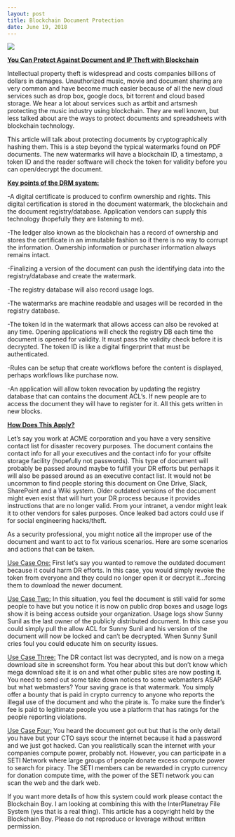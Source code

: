 ```yaml
---
layout: post
title: Blockchain Document Protection
date: June 19, 2018
--- 
```




![](../images/encrypt.jpg)



**<u>You Can Protect Against Document and IP Theft with Blockchain</u>**



Intellectual property theft is widespread and costs companies billions of dollars in damages.
Unauthorized music, movie and document sharing are very common and have become
much easier because of all the new cloud services such as drop box, google docs, bit torrent and
cloud based storage.  We hear a lot about services such as artbit and artsmesh protecting
the music industry using blockchain.  They are well known, but less talked about are the ways
to protect documents and spreadsheets with blockchain technology.  

This article will talk about protecting documents by cryptographically hashing them. This is a 
step beyond the typical watermarks found on PDF documents.  The new watermarks will have
a blockchain ID, a timestamp, a token ID and the reader software will check the token for
validity before you can open/decrypt the document. 

**<u>Key points of the DRM system:</u>**

-A digital certificate is produced to confirm ownership and rights. This digital certification is stored in the
  document watermark, the blockchain and the document registry/database.  Application vendors can supply this technology (hopefully they are listening to me).

-The ledger also known as the blockchain has a record of ownership and stores the certificate in an immutable fashion so it there is no way to corrupt the information.  Ownership information or purchaser information always remains intact.

-Finalizing a version of the document can push the identifying data into the registry/database
  and create the watermark. 

-The registry database will also record usage logs.

-The watermarks are machine readable and usages will be recorded in the registry database.

-The token Id in the watermark that allows access can also be revoked at any time. Opening applications will check the registry DB each time the document is opened for validity. It must pass the validity check before it is decrypted.  The token ID is like a digital fingerprint that must be authenticated.

-Rules can be setup that create workflows before the content is displayed, perhaps workflows like purchase now. 

-An application will allow token revocation by updating the registry database that can contains the document ACL’s. If new people are to access the document they will have to register for it. All this gets written in new blocks.

**<u>How Does This Apply?</u>**

Let’s say you work at ACME corporation and you have a very sensitive contact list for disaster recovery
purposes.  The document contains the contact info for all your executives and the contact info
for your offsite storage facility (hopefully not passwords).  This type of document will probably be passed around maybe to fulfill your DR efforts but perhaps it will also be passed around as an executive contact list.  It would not be uncommon to find people storing this document on One Drive, Slack, SharePoint and a Wiki system. Older outdated versions of the document might even exist that will hurt your DR process because it provides instructions that are no longer valid.   From your intranet, a vendor
might leak it to other vendors for sales purposes.  Once leaked bad actors could use if for social engineering hacks/theft. 

As a security professional, you might notice all the improper use of the document and want to act to fix various scenarios.  Here are some scenarios and actions that can be taken.

<u>Use Case One:</u>  First let’s say you wanted to remove the outdated document because it could harm DR efforts.  In this case, you would simply revoke the token from everyone and they could no longer open it or decrypt it…forcing them to download the newer document.

<u>Use Case Two:</u> In this situation, you feel the document is still valid for some people to have but you
notice it is now on public drop boxes and usage logs show it is being access outside your organization.
Usage logs show Sunny Sunil as the last owner of the publicly distributed document. In this case you could simply pull the allow ACL for Sunny Sunil and his version of the document will now be locked and can’t be decrypted.  When Sunny Sunil cries foul you could educate him on security issues.
                    	
<u>Use Case Three:</u>  The DR contact list was decrypted, and is now on a mega download site in screenshot form.  You hear about this but don’t know which mega download site it is on and what other public sites are now posting it. You need to send out some take down notices to some webmasters ASAP but what webmasters?  Your saving grace is that watermark. You simply offer a bounty that is paid in crypto currency to anyone who reports the illegal use of the document and who the pirate is.  To make sure the finder’s fee is paid to legitimate people you use a platform that has ratings for the people reporting violations.

<u>Use Case Four:</u>  You heard the document got out but that is the only detail you have but your
CTO says scour the internet because it had a password and we just got hacked.  Can you realistically scan the internet with your companies compute power, probably not.  However, you can participate in a SETI Network where large groups of people donate excess compute power to search for piracy.  The SETI members can be rewarded in crypto currency for donation compute time, with the power of the SETI network you can scan the web and the dark web.



If you want more details of how this system could work please contact the Blockchain Boy. I am looking at combining this with the
InterPlanetray File System (yes that is a real thing). This article has a copyright held by the Blockchain Boy.  Please do not reproduce or leverage without written permission.




